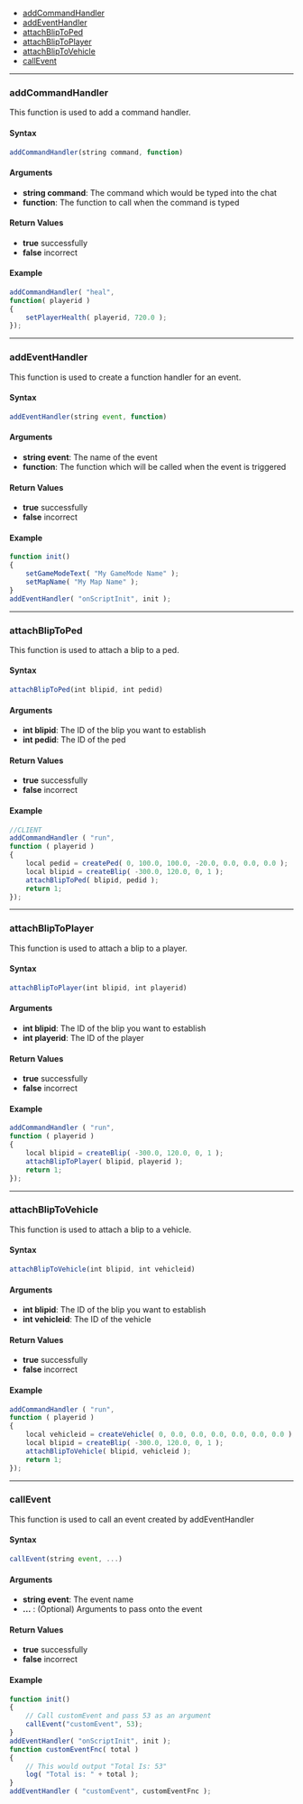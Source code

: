 - [addCommandHandler](#addCommandHandler)
- [addEventHandler](#addEventHandler)
- [attachBlipToPed](#attachBlipToPed)
- [attachBlipToPlayer](#attachBlipToPlayer)
- [attachBlipToVehicle](#attachBlipToVehicle)
- [callEvent](#callEvent)
---

### addCommandHandler
This function is used to add a command handler.

#### Syntax
```js
addCommandHandler(string command, function)
```

#### Arguments
- **string command**: The command which would be typed into the chat
- **function**: The function to call when the command is typed

#### Return Values
- **true** successfully
- **false** incorrect

#### Example
```js
addCommandHandler( "heal",
function( playerid )
{
    setPlayerHealth( playerid, 720.0 );
});
```
---
### addEventHandler
This function is used to create a function handler for an event.

#### Syntax
```js
addEventHandler(string event, function)
```

#### Arguments
- **string event**: The name of the event
- **function**: The function which will be called when the event is triggered

#### Return Values
- **true** successfully
- **false** incorrect

#### Example
```js
function init()
{
    setGameModeText( "My GameMode Name" );
    setMapName( "My Map Name" );
}
addEventHandler( "onScriptInit", init );
```
---
### attachBlipToPed
This function is used to attach a blip to a ped.

#### Syntax
```js
attachBlipToPed(int blipid, int pedid)
```

#### Arguments
- **int blipid**: The ID of the blip you want to establish
- **int pedid**: The ID of the ped

#### Return Values
- **true** successfully
- **false** incorrect

#### Example
```js
//CLIENT
addCommandHandler ( "run", 
function ( playerid )
{
    local pedid = createPed( 0, 100.0, 100.0, -20.0, 0.0, 0.0, 0.0 );
    local blipid = createBlip( -300.0, 120.0, 0, 1 );
    attachBlipToPed( blipid, pedid );
    return 1;
});
```
---
### attachBlipToPlayer
This function is used to attach a blip to a player.

#### Syntax
```js
attachBlipToPlayer(int blipid, int playerid)
```

#### Arguments
- **int blipid**: The ID of the blip you want to establish
- **int playerid**: The ID of the player

#### Return Values
- **true** successfully
- **false** incorrect

#### Example
```js
addCommandHandler ( "run", 
function ( playerid )
{
    local blipid = createBlip( -300.0, 120.0, 0, 1 );
    attachBlipToPlayer( blipid, playerid );
    return 1;
});
```
---
### attachBlipToVehicle
This function is used to attach a blip to a vehicle.

#### Syntax
```js
attachBlipToVehicle(int blipid, int vehicleid)
```

#### Arguments
- **int blipid**: The ID of the blip you want to establish
- **int vehicleid**: The ID of the vehicle

#### Return Values
- **true** successfully
- **false** incorrect

#### Example
```js
addCommandHandler ( "run", 
function ( playerid )
{
    local vehicleid = createVehicle( 0, 0.0, 0.0, 0.0, 0.0, 0.0, 0.0 );
    local blipid = createBlip( -300.0, 120.0, 0, 1 );
    attachBlipToVehicle( blipid, vehicleid );
    return 1;
});
```
---
### callEvent
This function is used to call an event created by addEventHandler

#### Syntax
```js
callEvent(string event, ...)
```

#### Arguments
- **string event**: The event name
- **...** : (Optional) Arguments to pass onto the event

#### Return Values
- **true** successfully
- **false** incorrect

#### Example
```js
function init()
{
    // Call customEvent and pass 53 as an argument
    callEvent("customEvent", 53);
}
addEventHandler( "onScriptInit", init );
function customEventFnc( total )
{
    // This would output "Total Is: 53"
    log( "Total is: " + total );
}
addEventHandler ( "customEvent", customEventFnc );
```
